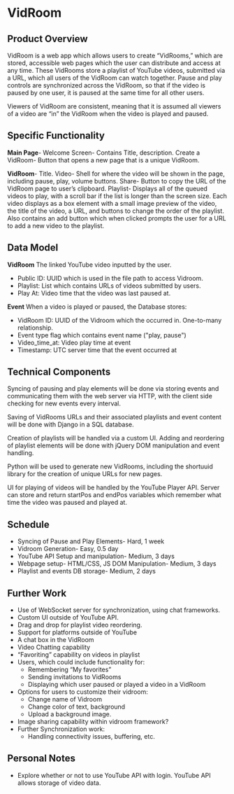 # VidRoom

## Product Overview
VidRoom is a web app which allows users to create “VidRooms,” which are stored, accessible web pages which the user can distribute and access at any time. These VidRooms store a playlist of YouTube videos, submitted via a URL, which all users of the VidRoom can watch together. Pause and play controls are synchronized across the VidRoom, so that if the video is paused by one user, it is paused at the same time for all other users.

Viewers of VidRoom are consistent, meaning that it is assumed all viewers of a video are “in” the VidRoom when the video is played and paused.

## Specific Functionality
**Main Page**- Welcome Screen- Contains Title, description. Create a VidRoom- Button that opens a new page that is a unique VidRoom.

**VidRoom**- Title. Video- Shell for where the video will be shown in the page, including pause, play, volume buttons. Share- Button to copy the URL of the VidRoom page to user’s clipboard. Playlist- Displays all of the queued videos to play, with a scroll bar if the list is longer than the screen size. Each video displays as a box element with a small image preview of the video, the title of the video, a URL, and buttons to change the order of the playlist. Also contains an add button which when clicked prompts the user for a URL to add a new video to the playlist.

## Data Model
**VidRoom**
The linked YouTube video inputted by the user.
- Public ID: UUID which is used in the file path to access Vidroom.
- Playlist: List which contains URLs of videos submitted by users.
- Play At: Video time that the video was last paused at.

**Event**
When a video is played or paused, the Database stores:
- VidRoom ID: UUID of the Vidroom which the occurred in. One-to-many relationship.
- Event type flag which contains event name ("play, pause")
- Video_time_at: Video play time at event
- Timestamp: UTC server time that the event occurred at


## Technical Components
Syncing of pausing and play elements will be done via storing events and communicating them with the web server via HTTP, with the client side checking for new events every interval.

Saving of VidRooms URLs and their associated playlists and event content will be done with Django in a SQL database.

Creation of playlists will be handled via a custom UI. Adding and reordering of playlist elements will be done with jQuery DOM manipulation and event handling.

Python will be used to generate new VidRooms, including the shortuuid library for the creation of unique URLs for new pages.

UI for playing of videos will be handled by the YouTube Player API. Server can store and return startPos and endPos variables which remember what time the video was paused and played at.

## Schedule
- Syncing of Pause and Play Elements- Hard, 1 week
- Vidroom Generation- Easy, 0.5 day
- YouTube API Setup and manipulation- Medium, 3 days
- Webpage setup- HTML/CSS, JS DOM Manipulation- Medium, 3 days
- Playlist and events DB storage- Medium, 2 days

## Further Work
- Use of WebSocket server for synchronization, using chat frameworks.
- Custom UI outside of YouTube API.
- Drag and drop for playlist video reordering.
- Support for platforms outside of YouTube
- A chat box in the VidRoom
- Video Chatting capability
- “Favoriting” capability on videos in playlist
- Users, which could include functionality for:
  - Remembering “My favorites”
  - Sending invitations to VidRooms
  - Displaying which user paused or played a video in a VidRoom
- Options for users to customize their vidroom:
  - Change name of Vidroom
  - Change color of text, background
  - Upload a background image.
- Image sharing capability within vidroom framework?
- Further Synchronization work:
  - Handling connectivity issues, buffering, etc.

## Personal Notes
- Explore whether or not to use YouTube API with login. YouTube API allows storage of video data.
